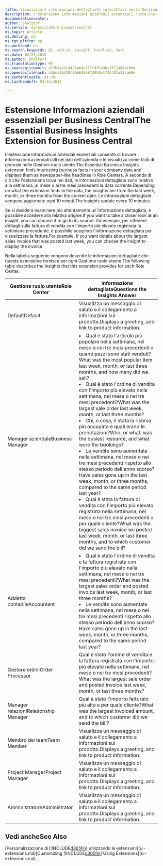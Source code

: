 ```yaml
---
title: Visualizzare informazioni dettagliate interattive nelle Gestioni ruolo utente | Documenti di Microsoft
description: L'estensione Informazioni aziendali essenziali ruota una serie di informazioni dettagliate aziendali nelle Gestioni ruolo utente.
documentationcenter: 
author: bholtorf
ms.service: dynamics365-business-central
ms.topic: article
ms.devlang: na
ms.tgt_pltfrm: na
ms.workload: na
ms.search.keywords: BI, add-in, insight, headline, data
ms.date: 02/27/2018
ms.author: bholtorf
ms.translationtype: HT
ms.sourcegitcommit: d7fb34e1c9428a64c71ff47be8bcff174649c00d
ms.openlocfilehash: ddbce1bd10f8eb635e8749b0e1743402a17ca69e
ms.contentlocale: it-ch
ms.lasthandoff: 03/22/2018

---
```


# <a name="the-essential-business-insights-extension-for-business-central"></a><span data-ttu-id="a8111-103">Estensione Informazioni aziendali essenziali per Business Central</span><span class="sxs-lookup"><span data-stu-id="a8111-103">The Essential Business Insights Extension for Business Central</span></span>
<span data-ttu-id="a8111-104">L'estensione Informazioni aziendali essenziali consente di trovare informazioni aziendali utili nei dati dell'azienda e le visualizza come titoli di giornale nelle Gestioni ruolo utente.</span><span class="sxs-lookup"><span data-stu-id="a8111-104">The Essential Business Insights extension finds interesting business facts in your company data and displays them as newspaper-like headlines in Role Centers.</span></span> <span data-ttu-id="a8111-105">A seconda di ciò che l'estensione trova nei dati, le informazioni dettagliate sono relative alla settimana, al mese o ai tre mesi precedenti la data corrente.</span><span class="sxs-lookup"><span data-stu-id="a8111-105">Depending on what the extension finds in the data, the insights are from the last week, month, or three months from the current date.</span></span> <span data-ttu-id="a8111-106">Le informazioni dettagliate vengono aggiornate ogni 10 minuti.</span><span class="sxs-lookup"><span data-stu-id="a8111-106">The insights update every 10 minutes.</span></span>  

<span data-ttu-id="a8111-107">Se si desidera esaminare più attentamente un'informazione dettagliata, è possibile accedere alla relativa origine.</span><span class="sxs-lookup"><span data-stu-id="a8111-107">If you want to take a closer look at an insight, you can choose it to go to its source.</span></span> <span data-ttu-id="a8111-108">Ad esempio, per ottenere dettagli sulla fattura di vendita con l'importo più elevato registrata la settimana precedente, è possibile scegliere l'informazione dettagliata per visualizzare la fattura.</span><span class="sxs-lookup"><span data-stu-id="a8111-108">For example, if you want details about the largest sales invoice that was posted last week, you can choose the insight to display the invoice.</span></span>

<span data-ttu-id="a8111-109">Nella tabella seguente vengono descritte le informazioni dettagliate che questa estensione fornisce per ogni Gestione ruolo utente.</span><span class="sxs-lookup"><span data-stu-id="a8111-109">The following table describes the insights that this extension provides for each Role Center.</span></span>

|<span data-ttu-id="a8111-110">Gestione ruolo utente</span><span class="sxs-lookup"><span data-stu-id="a8111-110">Role Center</span></span>|<span data-ttu-id="a8111-111">Informazione dettagliata</span><span class="sxs-lookup"><span data-stu-id="a8111-111">Questions the Insights Answer</span></span>|
|----|-----|
|<span data-ttu-id="a8111-112">Default</span><span class="sxs-lookup"><span data-stu-id="a8111-112">Default</span></span>|<span data-ttu-id="a8111-113">Visualizza un messaggio di saluto e il collegamento a informazioni sul prodotto.</span><span class="sxs-lookup"><span data-stu-id="a8111-113">Displays a greeting, and link to product information.</span></span>|
|<span data-ttu-id="a8111-114">Manager aziendale</span><span class="sxs-lookup"><span data-stu-id="a8111-114">Business Manager</span></span>|<li> <span data-ttu-id="a8111-115">Qual è stato l'articolo più popolare nella settimana, nel mese o nei tre mesi precedenti e quanti pezzi sono stati venduti?</span><span class="sxs-lookup"><span data-stu-id="a8111-115">What was the most popular item last week, month, or last three months, and how many did we sell?</span></span><br><li> <span data-ttu-id="a8111-116">Qual è stato l'ordine di vendita con l'importo più elevato nella settimana, nel mese o nei tre mesi precedenti?</span><span class="sxs-lookup"><span data-stu-id="a8111-116">What was the largest sale order last week, month, or last three months?</span></span><br><li> <span data-ttu-id="a8111-117">Chi, o cosa, è stata la risorsa più occupata e quali erano le prenotazioni?</span><span class="sxs-lookup"><span data-stu-id="a8111-117">Who, or what, was the busiest resource, and what were the bookings?</span></span><br><li> <span data-ttu-id="a8111-118">Le vendite sono aumentate nella settimana, nel mese o nei tre mesi precedenti rispetto allo stesso periodo dell'anno scorso?</span><span class="sxs-lookup"><span data-stu-id="a8111-118">Have sales gone up in the last week, month, or three months, compared to the same period last year?</span></span><br><li> <span data-ttu-id="a8111-119">Qual è stata la fattura di vendita con l'importo più elevato registrata nella settimana, nel mese o nei tre mesi precedenti e per quale cliente?</span><span class="sxs-lookup"><span data-stu-id="a8111-119">What was the biggest sales invoice we posted last week, month, or last three months, and to which customer did we send the bill?</span></span></li> |
|<span data-ttu-id="a8111-120">Addetto contabile</span><span class="sxs-lookup"><span data-stu-id="a8111-120">Accountant</span></span>|<li> <span data-ttu-id="a8111-121">Qual è stato l'ordine di vendita e la fattura registrata con l'importo più elevato nella settimana, nel mese o nei tre mesi precedenti?</span><span class="sxs-lookup"><span data-stu-id="a8111-121">What was the largest sales order and posted invoice last week, month, or last three months?</span></span><br><li> <span data-ttu-id="a8111-122">Le vendite sono aumentate nella settimana, nel mese o nei tre mesi precedenti rispetto allo stesso periodo dell'anno scorso?</span><span class="sxs-lookup"><span data-stu-id="a8111-122">Have sales gone up in the last week, month, or three months, compared to the same period last year?</span></span> |
|<span data-ttu-id="a8111-123">Gestore ordini</span><span class="sxs-lookup"><span data-stu-id="a8111-123">Order Processor</span></span>| <span data-ttu-id="a8111-124">Qual è stato l'ordine di vendita e la fattura registrata con l'importo più elevato nella settimana, nel mese o nei tre mesi precedenti?</span><span class="sxs-lookup"><span data-stu-id="a8111-124">What was the largest sale order and posted invoice last week, month, or last three months?</span></span>|
|<span data-ttu-id="a8111-125">Manager relazioni</span><span class="sxs-lookup"><span data-stu-id="a8111-125">Relationship Manager</span></span>| <span data-ttu-id="a8111-126">Qual è stato l'importo fatturato più alto e per quale cliente?</span><span class="sxs-lookup"><span data-stu-id="a8111-126">What was the largest invoiced amount, and to which customer did we send the bill?</span></span>|
|<span data-ttu-id="a8111-127">Membro del team</span><span class="sxs-lookup"><span data-stu-id="a8111-127">Team Member</span></span>| <span data-ttu-id="a8111-128">Visualizza un messaggio di saluto e il collegamento a informazioni sul prodotto.</span><span class="sxs-lookup"><span data-stu-id="a8111-128">Displays a greeting, and link to product information.</span></span>|
|<span data-ttu-id="a8111-129">Project Manager</span><span class="sxs-lookup"><span data-stu-id="a8111-129">Project Manager</span></span>| <span data-ttu-id="a8111-130">Visualizza un messaggio di saluto e il collegamento a informazioni sul prodotto.</span><span class="sxs-lookup"><span data-stu-id="a8111-130">Displays a greeting, and link to product information.</span></span>|
|<span data-ttu-id="a8111-131">Amministratore</span><span class="sxs-lookup"><span data-stu-id="a8111-131">Administrator</span></span>| <span data-ttu-id="a8111-132">Visualizza un messaggio di saluto e il collegamento a informazioni sul prodotto.</span><span class="sxs-lookup"><span data-stu-id="a8111-132">Displays a greeting, and link to product information.</span></span>|

## <a name="see-also"></a><span data-ttu-id="a8111-133">Vedi anche</span><span class="sxs-lookup"><span data-stu-id="a8111-133">See Also</span></span>
<span data-ttu-id="a8111-134">[Personalizzazione di [!INCLUDE[d365fin](includes/d365fin_md.md)] utilizzando le estensioni](ui-extensions.md)</span><span class="sxs-lookup"><span data-stu-id="a8111-134">[Customizing [!INCLUDE[d365fin](includes/d365fin_md.md)] Using Extensions](ui-extensions.md)</span></span>

